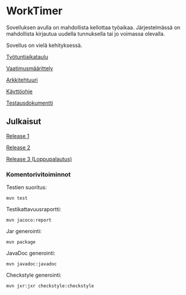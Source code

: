 # WorkTimer

Sovelluksen avulla on mahdollista kellottaa työaikaa. Järjestelmässä on mahdollista kirjautua uudella tunnuksella tai jo voimassa olevalla.


Sovellus on vielä kehityksessä.

[Työtuntiaikataulu](https://github.com/sppirtti/ot2018/blob/master/Dokumentaatio/Ty%C3%B6aikataulu.md)

[Vaatimusmäärittely](https://github.com/sppirtti/ot2018/blob/master/Dokumentaatio/M%C3%A4%C3%A4rittelydokumentti.md)

[Arkkitehtuuri](https://github.com/sppirtti/ot2018/blob/master/Dokumentaatio/Arkkitehtuuri.md)

[Käyttöohje](https://github.com/sppirtti/ot2018/blob/master/Dokumentaatio/K%C3%A4ytt%C3%B6ohje.md)

[Testausdokumentti](https://github.com/sppirtti/ot2018/blob/master/Dokumentaatio/Testausdokumentti.md)

## Julkaisut

[Release 1](https://github.com/sppirtti/ot2018/releases)

[Release 2](https://github.com/sppirtti/ot2018/releases/tag/viikko6)

[Release 3 (Loppupalautus)](https://github.com/sppirtti/ot2018/releases/tag/Loppupalautus)

### Komentorivitoiminnot

Testien suoritus:

    mvn test
  
Testikattavuusraportti:

    mvn jacoco:report
    
Jar generointi:
    
    mvn package
    
JavaDoc generointi:

    mvn javadoc:javadoc
    
Checkstyle generointi:
  
    mvn jxr:jxr checkstyle:checkstyle
